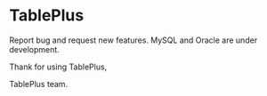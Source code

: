 # TablePlus
Report bug and request new features. MySQL and Oracle are under development.

Thank for using TablePlus,

TablePlus team.
